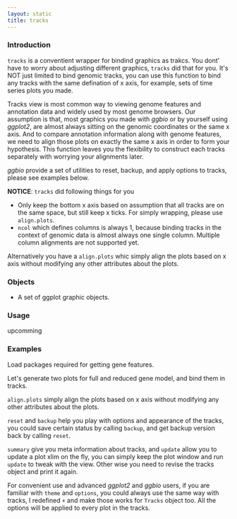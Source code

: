 ```yaml
---
layout: static
title: tracks
---
```

<!--roptions dev='png', fig.width=8, fig.height=8, fig.path = "tracks-" -->
<!--begin.rcode setup, message = FALSE, echo = FALSE, warning = FALSE
    render_jekyll()
    opts_knit$set(upload.fun = function(file) 
       imgur_upload(file, key = "7733c9b660907f0975935cc9ba657413"))
    dir.path <- "~/Codes/gitrepos/ggbio/master/ggbio/inst/examples/tracks/"
    fl<- file.path(dir.path, "tracks.R")
    read_chunk(fl)
end.rcode-->

### Introduction
`tracks` is a conventient wrapper for bindind graphics as trakcs. You dont' have
to worry about adjusting different graphics, `tracks` did that for you. It's NOT
just limited to bind genomic tracks, you can use this function to bind any
tracks with the same defination of x axis, for example, sets of time series
plots you made.

Tracks view is most common way to viewing genome features and annotation data
and widely used by most genome browsers. Our assumption is that, most graphics
you made with *ggbio* or by yourself using *ggplot2*, are almost always sitting
on the genomic coordinates or the same x axis. And to compare annotation
information along with genome features, we need to align those plots on exactly
the same x axis in order to form your hypothesis. This function leaves you the
flexibility to construct each tracks separately with worrying your alignments
later.

*ggbio* provide a set of utilities to reset, backup, and apply options to
 tracks, please see examples below.

**NOTICE**: `tracks` did following things for you
 
 *  Only keep the bottom x axis based on assumption that all tracks are on the
 same space, but still keep x ticks. For simply wrapping, please use `align.plots`.
 *  `ncol` which defines columns is always 1, because binding tracks in the
    context of genomic data is almost always one single column. Multiple column
    alignments are not supported yet.


 
Alternatively you have a `align.plots` whic simply align the plots based on x axis
without modifying any other attributes about the plots.

### Objects
  * A set of ggplot graphic objects.
  
### Usage
  upcomming
  
### Examples
Load packages required for getting gene features.
<!--begin.rcode load, message = FALSE, warning = FALSE
end.rcode-->

Let's generate two plots for full and reduced gene model, and bind them in
tracks.
<!--begin.rcode tracks, message = FALSE, warning = FALSE
end.rcode-->

`align.plots` simply align the plots based on x axis
without modifying any other attributes about the plots.
<!--begin.rcode align.plots, message = FALSE, warning = FALSE
end.rcode-->

`reset` and `backup` help you play with options and appearance of the tracks,
you could save certain status by calling `backup`, and get backup version back
by calling `reset`.
<!--begin.rcode reset, message = FALSE, warning = FALSE
end.rcode-->

`summary` give you meta information about tracks, and `update` allow you to
update a plot xlim on the fly, you can simply keep the plot window and run
`update` to tweak with the view. Other wise you need to revise the tracks object
and print it again.
<!--begin.rcode utils, message = FALSE, warning = FALSE
end.rcode-->

For convenient use and advanced *ggplot2* and *ggbio* users, if you are familiar
with `theme` and `options`, you could always use the same way with tracks, I
redefined `+` and make those works for `Tracks` object too. All the options will
be applied to every plot in the tracks.
<!--begin.rcode opts, message = FALSE, warning = FALSE
end.rcode-->



